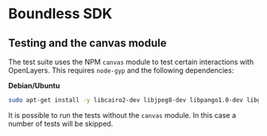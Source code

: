 # Boundless SDK

## Testing and the canvas module

The test suite uses the NPM `canvas` module to test certain interactions
with OpenLayers.  This requires `node-gyp` and the following dependencies:

**Debian/Ubuntu**

```bash
sudo apt-get install -y libcairo2-dev libjpeg8-dev libpango1.0-dev libgif-dev g++
```

It is possible to run the tests without the `canvas` module. In this case a number
of tests will be skipped.
